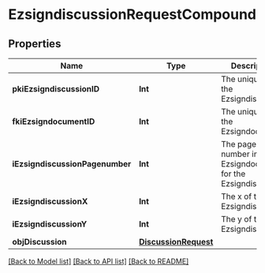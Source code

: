 # EzsigndiscussionRequestCompound

## Properties
Name | Type | Description | Notes
------------ | ------------- | ------------- | -------------
**pkiEzsigndiscussionID** | **Int** | The unique ID of the Ezsigndiscussion | [optional] 
**fkiEzsigndocumentID** | **Int** | The unique ID of the Ezsigndocument | 
**iEzsigndiscussionPagenumber** | **Int** | The page number in the Ezsigndocument for the Ezsigndiscussion | 
**iEzsigndiscussionX** | **Int** | The x of the Ezsigndiscussion | 
**iEzsigndiscussionY** | **Int** | The y of the Ezsigndiscussion | 
**objDiscussion** | [**DiscussionRequest**](DiscussionRequest.md) |  | 

[[Back to Model list]](../README.md#documentation-for-models) [[Back to API list]](../README.md#documentation-for-api-endpoints) [[Back to README]](../README.md)


